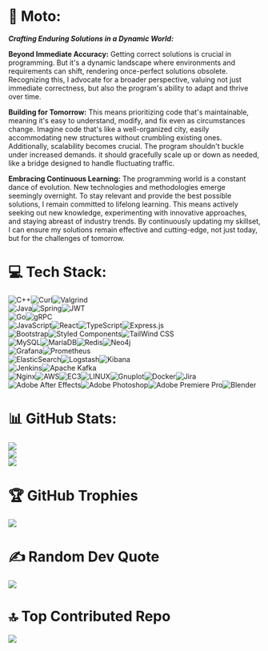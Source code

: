 # 💫 Moto:
***Crafting Enduring Solutions in a Dynamic World:***

**Beyond Immediate Accuracy:** Getting correct solutions is crucial in programming. But it's a dynamic landscape where environments and requirements can shift, rendering once-perfect solutions obsolete. Recognizing this, I advocate for a broader perspective, valuing not just immediate correctness, but also the program's ability to adapt and thrive over time.

**Building for Tomorrow:** This means prioritizing code that's maintainable, meaning it's easy to understand, modify, and fix even as circumstances change. Imagine code that's like a well-organized city, easily accommodating new structures without crumbling existing ones. Additionally, scalability becomes crucial. The program shouldn't buckle under increased demands. it should gracefully scale up or down as needed, like a bridge designed to handle fluctuating traffic.

**Embracing Continuous Learning:** The programming world is a constant dance of evolution. New technologies and methodologies emerge seemingly overnight. To stay relevant and provide the best possible solutions, I remain committed to lifelong learning. This means actively seeking out new knowledge, experimenting with innovative approaches, and staying abreast of industry trends. By continuously updating my skillset, I can ensure my solutions remain effective and cutting-edge, not just today, but for the challenges of tomorrow.

# 💻 Tech Stack:
![C++](https://img.shields.io/badge/c++-003366?style=for-the-badge&logo=c%2B%2B&logoColor=white)![Curl](https://img.shields.io/badge/Curl-006699?style=for-the-badge&logo=curl&logoColor=white)![Valgrind](https://img.shields.io/badge/valgrind-336699?style=for-the-badge)<br>
![Java](https://img.shields.io/badge/java-%23ED8B00.svg?style=for-the-badge&logo=java&logoColor=white)![Spring](https://img.shields.io/badge/spring-%236DB33F.svg?style=for-the-badge&logo=spring&logoColor=white)![JWT](https://img.shields.io/badge/JWT-grey?style=for-the-badge&logo=JSON%20web%20tokens)<br>
![Go](https://img.shields.io/badge/Go-00ADD8.svg?style=for-the-badge&logo=Go&logoColor=white)![gRPC](https://img.shields.io/badge/gRPC-blue.svg?logo=gRPC&style=for-the-badge)<br>
![JavaScript](https://img.shields.io/badge/javascript-ffac00?style=for-the-badge&logo=javascript&logoColor=white)![React](https://img.shields.io/badge/react-0099ff?style=for-the-badge&logo=react&logoColor=white)![TypeScript](https://img.shields.io/badge/Typescript-0099ff?style=for-the-badge&logo=typescript&logoColor=white)![Express.js](https://img.shields.io/badge/express.js-%23404d59.svg?style=for-the-badge&logo=express&logoColor=white)<br>
![Bootstrap](https://img.shields.io/badge/bootstrap-%23563D7C.svg?style=for-the-badge&logo=bootstrap&logoColor=white)![Styled Components](https://img.shields.io/badge/styled--components-ff66cc?style=for-the-badge&logo=styled-components&logoColor=white)![TailWind CSS](https://img.shields.io/badge/TailwindCSS-cc99cc?style=for-the-badge&logo=tailwindcss&logoColor=white)<br>
![MySQL](https://img.shields.io/badge/mysql-4479A1.svg?style=for-the-badge&logo=mysql&logoColor=white)![MariaDB](https://img.shields.io/badge/MariaDB-003545?style=for-the-badge&logo=mariadb&logoColor=white)![Redis](https://img.shields.io/badge/redis-%23DD0031.svg?style=for-the-badge&logo=redis&logoColor=white)![Neo4j](https://img.shields.io/badge/Neo4j-blue?style=for-the-badge&logo=neo4j&logoColor=white)<br>
![Grafana](https://img.shields.io/badge/grafana-%23F46800.svg?style=for-the-badge&logo=grafana&logoColor=white)![Prometheus](https://img.shields.io/badge/Prometheus-E6522C?style=for-the-badge&logo=Prometheus&logoColor=white)<br>
![ElasticSearch](https://img.shields.io/badge/-ElasticSearch-005571?style=for-the-badge&logo=elasticsearch)![Logstash](https://img.shields.io/badge/logstash-%23005581?style=for-the-badge&logo=logstash&logoColor=white)![Kibana](https://img.shields.io/badge/kibana-%23005588?style=for-the-badge&logo=kibana&logoColor=white)<br>
![Jenkins](https://img.shields.io/badge/jenkins-%232C5263.svg?style=for-the-badge&logo=jenkins&logoColor=white)![Apache Kafka](https://img.shields.io/badge/Apache%20Kafka-808080?style=for-the-badge&logo=apachekafka)<br>
![Nginx](https://img.shields.io/badge/nginx-%23009639.svg?style=for-the-badge&logo=nginx&logoColor=white)![AWS](https://img.shields.io/badge/AWS-ff9933?style=for-the-badge&logo=amazon-aws&logoColor=white)![EC3](https://img.shields.io/badge/EC2-cc9933?style=for-the-badge&logo=amazonec2&logoColor=white)![LINUX](https://img.shields.io/badge/Linux-FCC624?style=for-the-badge&logo=linux&logoColor=black)![Gnuplot](https://img.shields.io/badge/Gnuplot-ffcc66?style=for-the-badge)![Docker](https://img.shields.io/badge/docker-%230db7ed.svg?style=for-the-badge&logo=docker&logoColor=white)![Jira](https://img.shields.io/badge/jira-%230A0FFF.svg?style=for-the-badge&logo=jira&logoColor=white)<br>
![Adobe After Effects](https://img.shields.io/badge/Adobe%20After%20Effects-9999FF.svg?style=for-the-badge&logo=Adobe%20After%20Effects&logoColor=white)![Adobe Photoshop](https://img.shields.io/badge/adobephotoshop-%2331A8FF.svg?style=for-the-badge&logo=adobephotoshop&logoColor=white)![Adobe Premiere Pro](https://img.shields.io/badge/Adobe%20Premiere%20Pro-9999FF.svg?style=for-the-badge&logo=Adobe%20Premiere%20Pro&logoColor=white)![Blender](https://img.shields.io/badge/blender-%23F5792A.svg?style=for-the-badge&logo=blender&logoColor=white)

# 📊 GitHub Stats:
![](https://github-readme-stats.vercel.app/api?username=hyeonwoody&theme=dark&hide_border=true&include_all_commits=false&count_private=false)<br/>
![](https://github-readme-streak-stats.herokuapp.com/?user=hyeonwoody&theme=dark&hide_border=true)<br/>
![](https://github-readme-stats.vercel.app/api/top-langs/?username=hyeonwoody&theme=dark&hide_border=true&include_all_commits=false&count_private=false&layout=compact)

# 🏆 GitHub Trophies
![](https://github-profile-trophy.vercel.app/?username=hyeonwoody&theme=onedark&no-frame=false&no-bg=true&margin-w=4)

# ✍️ Random Dev Quote
![](https://quotes-github-readme.vercel.app/api?type=horizontal&theme=radical)

# 🔝 Top Contributed Repo
![](https://github-contributor-stats.vercel.app/api?username=hyeonwoody&limit=5&theme=dark&combine_all_yearly_contributions=true)

